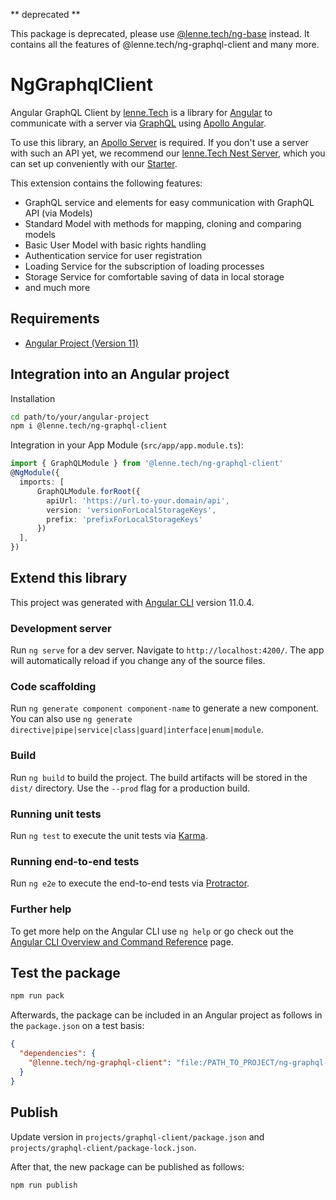 ** deprecated **

This package is deprecated, please use [@lenne.tech/ng-base](https://github.com/lenneTech/ng-base/) instead. It contains all the features of @lenne.tech/ng-graphql-client and many more.

# NgGraphqlClient

Angular GraphQL Client by [lenne.Tech](https://lenne.tech) is a library for [Angular](https://angular.io/) to communicate with a server via [GraphQL](https://graphql.org/) using [Apollo Angular](https://apollo-angular.com/docs/).

To use this library, an [Apollo Server](https://www.apollographql.com/docs/apollo-server/) is required. If you don't use a server with such an API yet, we recommend our [lenne.Tech Nest Server](https://github.com/lenneTech/nest-server), 
which you can set up conveniently with our [Starter](https://github.com/lenneTech/nest-server-starter).

This extension contains the following features:
- GraphQL service and elements for easy communication with GraphQL API (via Models)
- Standard Model with methods for mapping, cloning and comparing models
- Basic User Model with basic rights handling
- Authentication service for user registration
- Loading Service for the subscription of loading processes
- Storage Service for comfortable saving of data in local storage
- and much more

## Requirements

- [Angular Project (Version 11)](https://angular.io/tutorial/toh-pt0)

## Integration into an Angular project

Installation
```bash
cd path/to/your/angular-project
npm i @lenne.tech/ng-graphql-client
```

Integration in your App Module (`src/app/app.module.ts`):

```typescript
import { GraphQLModule } from '@lenne.tech/ng-graphql-client'
@NgModule({
  imports: [
      GraphQLModule.forRoot({
        apiUrl: 'https://url.to-your.domain/api',
        version: 'versionForLocalStorageKeys',
        prefix: 'prefixForLocalStorageKeys'
      })
  ],
})
```

## Extend this library

This project was generated with [Angular CLI](https://github.com/angular/angular-cli) version 11.0.4.

### Development server

Run `ng serve` for a dev server. Navigate to `http://localhost:4200/`. The app will automatically reload if you change any of the source files.

### Code scaffolding

Run `ng generate component component-name` to generate a new component. You can also use `ng generate directive|pipe|service|class|guard|interface|enum|module`.

### Build

Run `ng build` to build the project. The build artifacts will be stored in the `dist/` directory. Use the `--prod` flag for a production build.

### Running unit tests

Run `ng test` to execute the unit tests via [Karma](https://karma-runner.github.io).

### Running end-to-end tests

Run `ng e2e` to execute the end-to-end tests via [Protractor](http://www.protractortest.org/).

### Further help

To get more help on the Angular CLI use `ng help` or go check out the [Angular CLI Overview and Command Reference](https://angular.io/cli) page.

## Test the package

```bash
npm run pack
```

Afterwards, the package can be included in an Angular project as follows in the `package.json` on a test basis:
```json
{
  "dependencies": {
    "@lenne.tech/ng-graphql-client": "file:/PATH_TO_PROJECT/ng-graphql-client/dist/graphql-client/lenne.tech-ng-graphql-client-0.1.7.tgz"
  }
}
```

## Publish

Update version in `projects/graphql-client/package.json` and `projects/graphql-client/package-lock.json`.

After that, the new package can be published as follows:
```bash
npm run publish
```

